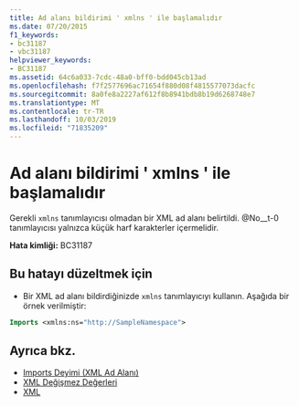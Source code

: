 ```yaml
---
title: Ad alanı bildirimi ' xmlns ' ile başlamalıdır
ms.date: 07/20/2015
f1_keywords:
- bc31187
- vbc31187
helpviewer_keywords:
- BC31187
ms.assetid: 64c6a033-7cdc-48a0-bff0-bdd045cb13ad
ms.openlocfilehash: f7f2577696ac71654f880d08f4815577073dacfc
ms.sourcegitcommit: 8a0fe8a2227af612f8b8941bdb8b19d6268748e7
ms.translationtype: MT
ms.contentlocale: tr-TR
ms.lasthandoff: 10/03/2019
ms.locfileid: "71835209"
---
```

# <a name="namespace-declaration-must-start-with-xmlns"></a>Ad alanı bildirimi ' xmlns ' ile başlamalıdır
Gerekli `xmlns` tanımlayıcısı olmadan bir XML ad alanı belirtildi. @No__t-0 tanımlayıcısı yalnızca küçük harf karakterler içermelidir.  
  
 **Hata kimliği:** BC31187  
  
## <a name="to-correct-this-error"></a>Bu hatayı düzeltmek için  
  
- Bir XML ad alanı bildirdiğinizde `xmlns` tanımlayıcıyı kullanın. Aşağıda bir örnek verilmiştir:
  
```vb  
Imports <xmlns:ns="http://SampleNamespace">  
```  
  
## <a name="see-also"></a>Ayrıca bkz.

- [Imports Deyimi (XML Ad Alanı)](../../visual-basic/language-reference/statements/imports-statement-xml-namespace.md)
- [XML Değişmez Değerleri](../../visual-basic/language-reference/xml-literals/index.md)
- [XML](../../visual-basic/programming-guide/language-features/xml/index.md)
